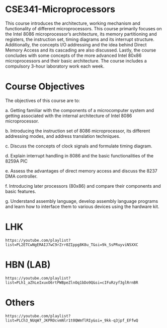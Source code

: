 # CSE341-Microprocessors

This course introduces the architecture, working mechanism and functionality of different microprocessors. This course primarily focuses on the Intel 8086 microprocessor’s architecture, its memory partitioning and registers, the instruction set, timing diagrams and its interrupt structure. Additionally, the concepts I/O addressing and the idea behind Direct Memory Access and its cascading are also discussed. Lastly, the course concludes with some concepts of the more advanced Intel 80x86 microprocessors and their basic architecture. The course includes a compulsory 3-hour laboratory work each week.

# Course Objectives
The objectives of this course are to:

a. Getting familiar with the components of a microcomputer system and getting associated with the internal architecture of Intel 8086 microprocessor.

b. Introducing the instruction set of 8086 microprocessor, its different addressing modes, and address translation techniques.

c. Discuss the concepts of clock signals and formulate timing diagram.

d. Explain interrupt handling in 8086 and the basic functionalities of the 8259A PIC

e. Assess the advantages of direct memory access and discuss the 8237 DMA controller.

f. Introducing later processors (80x86) and compare their components and basic features.

g. Understand assembly language, develop assembly language programs and learn how to interface them to various devices using the hardware kit.

# LHK
```text
https://youtube.com/playlist?list=PL2ETCwNgERAIJ7wC9rZrr0ZIppg8K8u_T&si=9k_SsPRuyviN5XXC
```
# HBN (LAB)
```text
https://youtube.com/playlist?list=PLh1_aZhLeIxuxO6rtPWBpeZlnOq1bDo9Q&si=cIFuRzyf3glRrnBR
```
# Others
```text
https://youtube.com/playlist?list=PLCh3_NUqW7_JKPROcvmNlr1t0QWmflRIy&si=_9kk-q3jpf_EFfwQ
```
